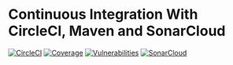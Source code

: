 # Continuous Integration With CircleCI, Maven and SonarCloud
[![CircleCI](https://circleci.com/gh/raedbahri66/recipe_project/tree/master.svg?style=svg)](https://circleci.com/gh/raedbahri66/recipe_project/tree/master)
[![Coverage](https://sonarcloud.io/api/project_badges/measure?project=raedbahri66_recipe_project&metric=coverage)](https://sonarcloud.io/dashboard?id=raedbahri66_recipe_project)
[![Vulnerabilities](https://sonarcloud.io/api/project_badges/measure?project=raedbahri66_recipe_project&metric=vulnerabilities)](https://sonarcloud.io/dashboard?id=raedbahri66_recipe_project)
[![SonarCloud](https://sonarcloud.io/images/project_badges/sonarcloud-white.svg)](https://sonarcloud.io/dashboard?id=raedbahri66_recipe_project)
